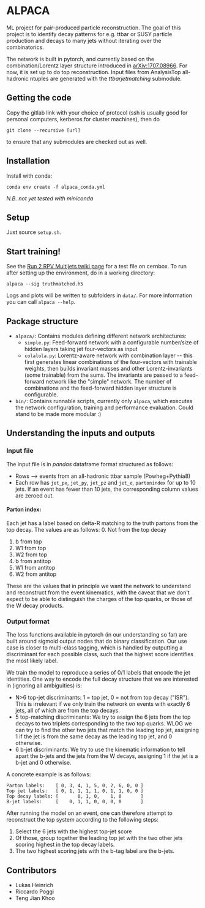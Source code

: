 ALPACA
======

ML project for pair-produced particle reconstruction.
The goal of this project is to identify decay patterns for e.g. ttbar or SUSY particle production and decays to many jets without iterating over the combinatorics.

The network is built in pytorch, and currently based on the combination/Lorentz layer structure introduced in [arXiv:1707.08966](https://arxiv.org/abs/1707.08966).
For now, it is set up to do top reconstruction.
Input files from AnalysisTop all-hadronic ntuples are generated with the *ttbarjetmatching* submodule.


Getting the code
----------------
Copy the gitlab link with your choice of protocol (ssh is usually good for personal computers, kerberos for cluster machines), then do
```
git clone --recursive [url]
```
to ensure that any submodules are checked out as well.


Installation
------------
Install with conda:
```
conda env create -f alpaca_conda.yml
```
*N.B. not yet tested with miniconda*


Setup
-----
Just source `setup.sh`.


Start training!
---------------
See the [Run 2 RPV Multijets twiki page](https://twiki.cern.ch/twiki/bin/view/AtlasProtected/RpvMultiJetFullRun2) for a test file on cernbox. To run after setting up the environment, do in a working directory:
```
alpaca --sig truthmatched.h5
```
Logs and plots will be written to subfolders in `data/`. For more information you can call `alpaca --help`.


Package structure
-----------------
  - `alpaca/`: Contains modules defining different network architectures:
    - `simple.py`: Feed-forward network with a configurable number/size of hidden layers taking jet four-vectors as input
    - `colalola.py`: Lorentz-aware network with combination layer -- this first generates linear combinations of the four-vectors with trainable weights, then builds invariant masses and other Lorentz-invariants (some trainable) from the sums. The invariants are passed to a feed-forward network like the "simple" network. The number of combinations and the feed-forward hidden layer structure is configurable.
  - `bin/`: Contains runnable scripts, currently only `alpaca`, which executes the network configuration, training and performance evaluation. Could stand to be made more modular :)


Understanding the inputs and outputs
------------------------------------
### Input file
The input file is in *pandas* dataframe format structured as follows:
  - Rows --> events from an all-hadronic ttbar sample (Powheg+Pythia8)
  - Each row has `jet_px`, `jet_py`, `jet_pz` and `jet_e`, `partonindex` for up to 10 jets. If an event has fewer than 10 jets, the corresponding column values are zeroed out.

#### Parton index:
Each jet has a label based on delta-R matching to the truth partons from the top decay. The values are as follows:
  0. Not from the top decay
  1. b from top
  2. W1 from top
  3. W2 from top
  4. b from antitop
  5. W1 from antitop
  6. W2 from antitop

These are the values that in principle we want the network to understand and reconstruct from the event kinematics, with the caveat that we don't expect to be able to distinguish the charges of the top quarks, or those of the W decay products.

### Output format
The loss functions available in pytorch (in our understanding so far) are built around sigmoid output nodes that do binary classification. Our use case is closer to multi-class tagging, which is handled by outputting a discriminant for each possible class, such that the highest score identifies the most likely label.

We train the model to reproduce a series of 0/1 labels that encode the jet identities. One way to encode the full decay structure that we are interested in (ignoring all ambiguities) is:
  - N>6 top-jet discriminants: 1 = top jet, 0 = not from top decay ("ISR"). This is irrelevant if we only train the network on events with exactly 6 jets, all of which are from the top decays.
  - 5 top-matching discriminants: We try to assign the 6 jets from the top decays to two triplets corresponding to the two top quarks. WLOG we can try to find the other two jets that match the leading top jet, assigning 1 if the jet is from the same decay as the leading top jet, and 0 otherwise.
  - 6 b-jet discriminants: We try to use the kinematic information to tell apart the b-jets and the jets from the W decays, assigning 1 if the jet is a b-jet and 0 otherwise.

A concrete example is as follows:
```
Parton labels:    [ 0, 3, 4, 1, 5, 0, 2, 6, 0, 0 ]
Top jet labels:   [ 0, 1, 1, 1, 1, 0, 1, 1, 0, 0 ]
Top decay labels: [       0, 1, 0,    1, 0       ]
B-jet labels:     [    0, 1, 1, 0, 0, 0, 0       ]
```

After running the model on an event, one can therefore attempt to reconstruct the top system according to the following steps:
  1. Select the 6 jets with the highest top-jet score
  2. Of those, group together the leading top jet with the two other jets scoring highest in the top decay labels.
  3. The two highest scoring jets with the b-tag label are the b-jets.


Contributors
------------
- Lukas Heinrich
- Riccardo Poggi
- Teng Jian Khoo
